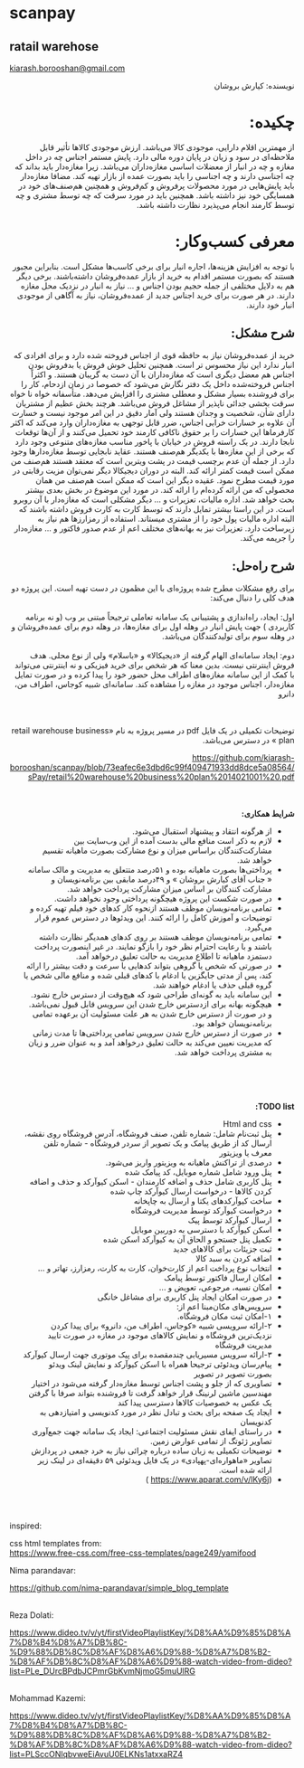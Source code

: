 # scanpay
## ratail warehose

kiarash.borooshan@gmail.com

<div dir="rtl">

نویسنده: کیارش بروشان

# چکیده: 
از مهمترین اقلام دارایی، موجودی کالا می‌باشد. ارزش موجودی کالاها تأثیر قابل ملاحظه‌ای در سود و زیان در پایان دوره مالی دارد. پایش مستمر اجناس چه در داخل مغازه و چه در انبار از معضلات اساسی مغازه‌داران می‌باشد. زیرا مغازه‌دار باید بداند که چه اجناسی دارند و چه اجناسی را باید بصورت عمده از بازار تهیه کند. مضافا مغازه‌دار باید پایش‌هایی در مورد محصولات پرفروش و کم‌فروش و همچنین هم‌صنف‌های خود در همسایگی خود نیز  داشته باشد. همچنین باید در مورد سرقت که چه توسط مشتری و چه توسط کارمند انجام می‌پذیرد نظارت داشته باشد. 

# معرفی کسب‌وکار: 
با توجه به افزایش هزینه‌ها، اجاره انبار برای برخی کاسب‌ها مشکل است. بنابراین مجبور هستند که بصورت مستمر اقدام به خرید از بازار عمده‌فروشان داشته‌باشند. برخی دیگر هم به دلایل مختلفی از جمله حجیم بودن اجناس و … نیاز به انبار در نزدیک محل مغازه دارند. در هر صورت برای خرید اجناس جدید از عمده‌فروشان، نیاز به آگاهی از موجودی انبار خود دارند.

## شرح مشکل:
خرید از عمده‌فروشان نیاز به حافظه قوی از اجناس فروخته شده دارد و برای افرادی که انبار ندارد این نیاز محسوس تر است. همچنین تحلیل خوش فروش یا بدفروش بودن اجناس هم معضل دیگری است که مغازه‌داران با آن دست به گریبان هستند. و اکثراً اجناس فروخته‌شده داخل یک دفتر نگارش می‌شود که خصوصا در زمان ازدحام، کار را برای فروشنده بسیار مشکل و معطلی مشتری را افزایش می‌دهد.
متأسفانه خواه نا خواه سرقت بخشی جدائی ناپذیر از مشاغل فروش می‌باشد. هرچند بخش عظیم از مشتریان دارای شأن، شخصیت و وجدان هستند ولی آمار دقیق در این امر موجود نیست و خسارت آن علاوه بر خسارات خرابی اجناس، ضرر قابل توجهی به مغازه‌داران وارد می‌کند که اکثر کارفرماها این خسارات را بر حقوق ناکافی کارمند خود تحمیل می‌کنند و از آن‌ها توقعات نابجا دارند.
در یک راسته فروش در خیابان با پاخور مناسب مغازه‌های متنوعی وجود دارد که برخی از این مغازه‌ها با یکدیگر هم‌صنف هستند. عقاید نابجایی توسط مغازه‌دارها وجود دارد. از جمله آن عدم برچسب قیمت در پشت ویترین است که معتقد هستند هم‌صنف من ممکن است قیمت کمتر ارائه کند. البته در دوران دیجیکالا دیگر نمی‌توان مزیت رقابتی در مورد قیمت مطرح نمود. عقیده دیگر  این است که ممکن است هم‌صنف من همان محصولی که من ارائه کرده‌ام را ارائه کند. در مورد این موضوع در بخش بعدی بیشتر بحث خواهد شد.
اداره مالیات، تعزیرات و … دیگر مشکلی است که مغازه‌دار با آن روبرو است. در این راستا بیشتر تمایل دارند که توسط کارت به کارت فروش داشته باشند که البته اداره مالیات پول خود را از مشتری میستاند. استفاده از رمزارزها هم نیاز به زیرساخت دارد. تعزیرات نیز به بهانه‌های مختلف اعم از عدم صدور فاکتور و ... مغازه‌دار را جریمه می‌کند.

## شرح راه‌حل: 
برای رفع مشکلات مطرح شده پروژه‌ای با این مظمون در دست تهیه است. این پروژه دو هدف کلی را دنبال می‌کند:
<br><br>
 اول: ایجاد، راه‌اندازی و پشتیبانی یک سامانه تعاملی ترجیحاً مبتنی بر وب (و نه برنامه کاربردی ) جهت پایش انبار در وهله اول برای مغازه‌ها، در وهله دوم برای عمده‌فروشان و در وهله سوم برای تولیدکنندگان می‌باشد.
<br><br>
دوم: ایجاد سامانه‌ای الهام گرفته از «دیجیکالا» و «باسلام» ولی از نوع محلی. هدف فروش اینترنتی نیست. بدین معنا که هر شخص برای خرید فیزیکی و نه اینترنتی می‌تواند با کمک از این سامانه مغازه‌های اطراف محل حضور خود را پیدا کرده و در صورت تمایل مغازه‌دار، اجناس موجود در مغازه را مشاهده کند.
سامانه‌ای شبیه کوجاس، اطراف من، دانرو

<br><br>
توضیحات تکمیلی در یک فایل pdf در مسیر پروژه  به نام
«retail warehouse business plan »
در دسترس می‌باشد.

https://github.com/kiarash-borooshan/scanpay/blob/73eafec6e3dbd6c99f409471933dd8dce5a08564/sPay/retail%20warehouse%20business%20plan%2014021001%20.pdf

<br><br>
**شرایط همکاری:**
-  از هرگونه انتقاد و پیشنهاد استقبال می‌شود.
- لازم به ذکر است منافع مالی بدست آمده از این وب‌سایت بین مشارکت‌کنندگان براساس میزان و نوع مشارکت  بصورت ماهیانه تقسیم خواهد شد.
- پرداختی‌ها بصورت ماهیانه بوده و ۵۱درصد متتعلق به مدیریت و مالک سامانه « جناب آقای کیارش بروشان » و ۴۹درصد مابقی بین برنامه‌نویسان و مشارکت کنندگان بر اساس میزان مشارکت پرداخت خواهد شد.
-  در صورت شکست این پروژه هیچگونه پرداختی وجود نخواهد داشت.
-  تمامی برنامه‌نویسان موظف هستند ازنحوه کار کدهای خود فیلم تهیه کرده و توضیحات و آموزش کامل را ارائه کنند. این ویدئوها در دسترس عموم قرار می‌گیرد.
-  تمامی برنامه‌نویسان موظف هستند بر روی کدهای همدیگر نظارت داشته باشند و با رعایت احترام نظر خود را بازگو نمایند. در غیر اینصورت پرداخت دستمزد ماهیانه تا اطلاع مدیریت به حالت تعلیق درخواهد آمد.
- در صورتی که شخص یا گروهی بتواند کدهایی با سرعت و دقت بیشتر را ارائه کند، پس از مدتی جایگزین یا ادغام با کدهای قبلی شده و منافع مالی شخص یا گروه قبلی حذف یا ادغام خواهند شد. 
-  این سامانه باید به گونه‌ای طراحی شود که هیچ‌وقت از دسترس خارج نشود.
-  هیچگونه بهانه برای ازدسترس خارج شدن این سرویس قابل قبول نمی‌باشد. و در صورت از دسترس خارج شدن به هر علت مسئولیت آن برعهده تمامی برنامه‌نویسان خواهد بود.
-  در صورت از دسترس خارج شدن سرویس تمامی پرداختی‌ها تا مدت زمانی که مدیریت نعیین می‌کند به حالت تعلیق درخواهد آمد و به عنوان ضرر و زیان به مشتری پرداخت خواهد شد.

<br><br><br>

**TODO list:**

-  Html and css
-  پنل ثبت‌نام شامل: شماره تلفن، صنف فروشگاه، آدرس فروشگاه روی نقشه، ارسال کد از طریق پیامک و یک تصویر از سردر فروشگاه  - شماره تلفن معرف یا ویزیتور
-  درصدی از تراکنش ماهیانه به ویزیتور واریز می‌شود.
-  پنل ورود شامل شماره موبایل، کد پیامک شده
- پنل کاربری شامل حذف و اضافه کارمندان - اسکن کیوآرکد و حذف و اضافه کردن کالاها - درخواست ارسال کیوآرکد چاپ شده 
-  ساخت کیوآرکدهای یکتا و ارسال به چاپخانه
-  درخواست کیوآرکد توسط مدیریت فروشگاه
- ارسال کیوآرکد توسط پیک 
-  اسکن کیوآرکد با دسترسی به دوربین موبایل
-  تکمیل پنل جستجو و الحاق آن به کیوآرکد اسکن شده
-  ثبت جزیئات برای کالاهای جدید
-  اضافه کردن به سبد کالا
-  انتخاب نوع پرداخت اعم از کارت‌خوان، کارت به کارت، رمزارز، تهاتر و ...
-  امکان ارسال فاکتور توسط پیامک
-  امکان نسیه، مرجوعی، تعویض و ...
-  در صورت امکان ایجاد پنل کاربری برای مشاغل خانگی 
-  سرویس‌های مکان‌مبنا اعم از:
-  ۱-امکان ثبت مکان فروشگاه.
-  ۲-ارائه سرویسی شبیه «کوجاس، اطراف من، دانرو» برای پیدا کردن نزدیک‌ترین فروشگاه و نمایش کالاهای موجود در مغازه در صورت تایید مدیریت فروشگاه
-   ۳-ارائه سرویس مسیریابی چندمقصده برای پیک موتوری جهت ارسال کیوآرکد
-  پیام‌رسان ویدئوئی ترجیحا همراه با اسکن کیوآرکد و نمایش لینک ویدئو بصورت تصویر در تصویر
-  تصاویری که از جلو و پشت اجناس توسط مغازه‌دار گرفته می‌شود در اختیار مهندسین ماشین لرنینگ قرار خواهد گرفت تا فروشنده بتواند صرفا با گرفتن یک عکس به خصوصیات کالاها دسترسی پیدا کند
-  ایجاد یک صفحه برای بحث و تبادل نظر در مورد کدنویسی و امتیازدهی به کدنویسان
-  در راستای ایفای نقش مسئولیت اجتماعی: ایجاد یک سامانه جهت جمع‌آوری تصاویر ‌ژئوتگ از تمامی عوارض زمین.
- توضیحات تکمیلی به زبان ساده درباره چرائی نیاز به خرد جمعی در پردازش تصاویر «ماهواره‌ای-پهپادی» در یک فایل ویدئوئی ۵۹ دقیقه‌ای در لینک زیر ارائه شده است.
- (https://www.aparat.com/v/lKy6j )



</div>

<br><br><br>
inspired:


css html templates from:
<br>
https://www.free-css.com/free-css-templates/page249/yamifood


Nima parandavar:

https://github.com/nima-parandavar/simple_blog_template


<br>
Reza Dolati:

https://www.dideo.tv/v/yt/firstVideoPlaylistKey/%D8%AA%D9%85%D8%A7%D8%B4%D8%A7%DB%8C-%D9%88%DB%8C%D8%AF%D8%A6%D9%88-%D8%A7%D8%B2-%D8%AF%DB%8C%D8%AF%D8%A6%D9%88-watch-video-from-dideo?list=PLe_DUrcBPdbJCPmrGbKvmNjmoG5muUlRG

<br> 
Mohammad Kazemi:
<br>

https://www.dideo.tv/v/yt/firstVideoPlaylistKey/%D8%AA%D9%85%D8%A7%D8%B4%D8%A7%DB%8C-%D9%88%DB%8C%D8%AF%D8%A6%D9%88-%D8%A7%D8%B2-%D8%AF%DB%8C%D8%AF%D8%A6%D9%88-watch-video-from-dideo?list=PLSccONlqbvweEiAvuU0ELKNs1atxxaRZ4
<br>
